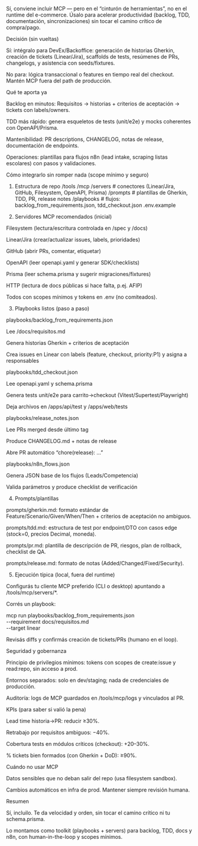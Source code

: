 Sí, conviene incluir MCP — pero en el “cinturón de herramientas”, no en el runtime del e-commerce. Úsalo para acelerar productividad (backlog, TDD, documentación, sincronizaciones) sin tocar el camino crítico de compra/pago.

Decisión (sin vueltas)

Sí: intégralo para DevEx/Backoffice: generación de historias Gherkin, creación de tickets (Linear/Jira), scaffolds de tests, resúmenes de PRs, changelogs, y asistencia con seeds/fixtures.

No para: lógica transaccional o features en tiempo real del checkout. Mantén MCP fuera del path de producción.

Qué te aporta ya

Backlog en minutos: Requisitos → historias + criterios de aceptación → tickets con labels/owners.

TDD más rápido: genera esqueletos de tests (unit/e2e) y mocks coherentes con OpenAPI/Prisma.

Mantenibilidad: PR descriptions, CHANGELOG, notas de release, documentación de endpoints.

Operaciones: plantillas para flujos n8n (lead intake, scraping listas escolares) con pasos y validaciones.

Cómo integrarlo sin romper nada (scope mínimo y seguro)
1) Estructura de repo
/tools
  /mcp
    /servers          # conectores (Linear/Jira, GitHub, Filesystem, OpenAPI, Prisma)
    /prompts          # plantillas de Gherkin, TDD, PR, release notes
    /playbooks        # flujos: backlog_from_requirements.json, tdd_checkout.json
    .env.example

2) Servidores MCP recomendados (inicial)

Filesystem (lectura/escritura controlada en /spec y /docs)

Linear/Jira (crear/actualizar issues, labels, prioridades)

GitHub (abrir PRs, comentar, etiquetar)

OpenAPI (leer openapi.yaml y generar SDK/checklists)

Prisma (leer schema.prisma y sugerir migraciones/fixtures)

HTTP (lectura de docs públicas si hace falta, p.ej. AFIP)

Todos con scopes mínimos y tokens en .env (no comiteados).

3) Playbooks listos (paso a paso)

playbooks/backlog_from_requirements.json

Lee /docs/requisitos.md

Genera historias Gherkin + criterios de aceptación

Crea issues en Linear con labels (feature, checkout, priority:P1) y asigna a responsables

playbooks/tdd_checkout.json

Lee openapi.yaml y schema.prisma

Genera tests unit/e2e para carrito→checkout (Vitest/Supertest/Playwright)

Deja archivos en /apps/api/test y /apps/web/tests

playbooks/release_notes.json

Lee PRs merged desde último tag

Produce CHANGELOG.md + notas de release

Abre PR automático “chore(release): …”

playbooks/n8n_flows.json

Genera JSON base de los flujos (Leads/Competencia)

Valida parámetros y produce checklist de verificación

4) Prompts/plantillas

prompts/gherkin.md: formato estándar de Feature/Scenario/Given/When/Then + criterios de aceptación no ambiguos.

prompts/tdd.md: estructura de test por endpoint/DTO con casos edge (stock=0, precios Decimal, moneda).

prompts/pr.md: plantilla de descripción de PR, riesgos, plan de rollback, checklist de QA.

prompts/release.md: formato de notas (Added/Changed/Fixed/Security).

5) Ejecución típica (local, fuera del runtime)

Configurás tu cliente MCP preferido (CLI o desktop) apuntando a /tools/mcp/servers/*.

Corrés un playbook:

mcp run playbooks/backlog_from_requirements.json \
  --requirement docs/requisitos.md \
  --target linear


Revisás diffs y confirmás creación de tickets/PRs (humano en el loop).

Seguridad y gobernanza

Principio de privilegios mínimos: tokens con scopes de create:issue y read:repo, sin acceso a prod.

Entornos separados: solo en dev/staging; nada de credenciales de producción.

Auditoría: logs de MCP guardados en /tools/mcp/logs y vinculados al PR.

KPIs (para saber si valió la pena)

Lead time historia→PR: reducir ≥30%.

Retrabajo por requisitos ambiguos: −40%.

Cobertura tests en módulos críticos (checkout): +20–30%.

% tickets bien formados (con Gherkin + DoD): ≥90%.

Cuándo no usar MCP

Datos sensibles que no deban salir del repo (usa filesystem sandbox).

Cambios automáticos en infra de prod. Mantener siempre revisión humana.

Resumen

Sí, incluilo. Te da velocidad y orden, sin tocar el camino crítico ni tu schema.prisma.

Lo montamos como toolkit (playbooks + servers) para backlog, TDD, docs y n8n, con human-in-the-loop y scopes mínimos.